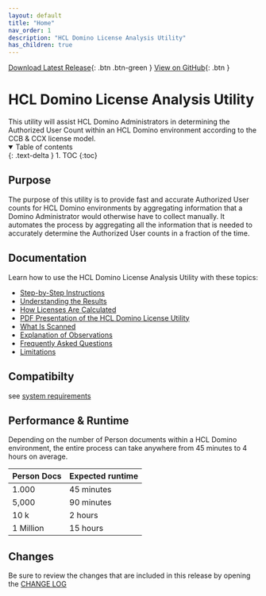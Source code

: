 ```yaml
---
layout: default
title: "Home"
nav_order: 1
description: "HCL Domino License Analysis Utility"
has_children: true
---
```


[Download Latest Release](https://github.com/HCL-TECH-SOFTWARE/domino-license-analysis-utility-DLAU/releases/latest){: .btn .btn-green }
[View on GitHub](https://github.com/HCL-TECH-SOFTWARE/domino-license-analysis-utility-DLAU/){: .btn }

<h1> HCL Domino License Analysis Utility</h1>
This utility will assist HCL Domino Administrators in determining the Authorized User Count within an HCL Domino environment according to the CCB & CCX license model. 

<details open markdown="block">
  <summary>
    Table of contents
  </summary>
  {: .text-delta }
1. TOC
{:toc}
</details>

## Purpose
The purpose of this utility is to provide fast and accurate Authorized User counts for HCL Domino environments by aggregating information that a Domino Administrator would otherwise have to collect manually. It automates the process by aggregating all the information that is needed to accurately determine the Authorized User counts in a fraction of the time.

## Documentation

Learn how to use the HCL Domino License Analysis Utility with these topics:

* [Step-by-Step Instructions](instructions.md)
* [Understanding the Results](results.md)
* [How Licenses Are Calculated](licensecalc.md)
* [PDF Presentation of the HCL Domino License Utility](/docs/assets/pdf/HCL%20Domino%20License%20Analysis%20Utility%20-%20What%20Is%20It.pdf)
* [What Is Scanned](scanning.md)
* [Explanation of Observations](observations.md)
* [Frequently Asked Questions](faqs.md)
* [Limitations](limitations.md)

## Compatibilty

see [system requirements](requirements.md)
## Performance & Runtime

Depending on the number of Person documents within a HCL Domino environment, the entire process can take anywhere from 45 minutes to 4 hours on average.

 Person Docs | Expected runtime 
--- | --- 
1.000 | 45 minutes
5,000 | 90 minutes
10 k | 2 hours
1 Million | 15 hours

## Changes

Be sure to review the changes that are included in this release by opening the [CHANGE LOG](changelog.md)
